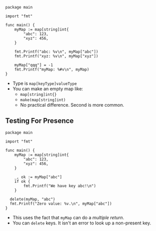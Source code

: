 ```
package main

import "fmt"

func main() {
	myMap := map[string]int{
		"abc": 123,
		"xyz": 456,
	}

	fmt.Printf("abc: %v\n", myMap["abc"])
	fmt.Printf("xyz: %v\n", myMap["xyz"])

	myMap["qqq"] = -1
	fmt.Printf("myMap: %#v\n", myMap)
}
```

* Type is `map[keyType]valueType`
* You can make an empty map like:
    * `map[string]int{}`
    * `make(map[string]int)`
    * No practical difference. Second is more common.

## Testing For Presence

```
package main

import "fmt"

func main() {
	myMap := map[string]int{
		"abc": 123,
		"xyz": 456,
	}

	_, ok := myMap["abc"]
	if ok {
		fmt.Printf("We have key abc!\n")
	}

  delete(myMap, "abc")
  fmt.Printf("Zero value: %v.\n", myMap["abc"])
}
```

* This uses the fact that `myMap` can do a *multiple return*.
* You can `delete` keys. It isn't an error to look up a non-present key.

